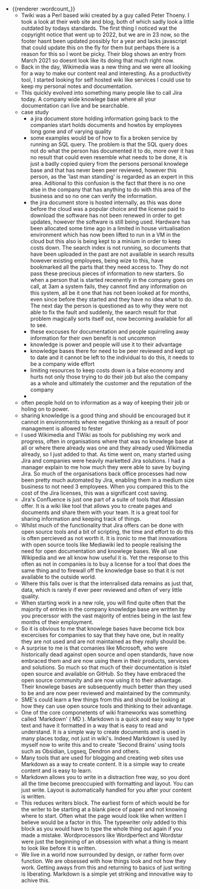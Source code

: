 - {{renderer :wordcount_}}
	- Twiki was a Perl based wiki created by a guy called Peter Thoeny. I took a look at their web site and blog, both of which sadly look a little outdated by todays standards. The first thing I noticed wat the copyright notice that went up to 2022, but we are in 23 now, so the footer hasnt been updated possibly for a year and lacks javascript that could update this on the fly for them but perhaps there is a reason for this so I wont be picky. Their blog shows an entry from March 2021 so doesnt look like its doing that much right now.
	- Back in the day, Wikimedia was a new thing and we were all looking for a way to make our content real and interesting. As a productivity tool, I started looking for self hosted wiki like services I could use to keep my personal notes and documentation.
	- This quickly evolved into something many people like to call Jira today. A company wide knowlege base where all your documentation can live and be searchable.
	- case study
		- a jira document store holding information going back to the companies start holds documents and howtos by employees long gone and of varying quality
		- some examples would be of how to fix a broken service by running an SQL query. The problem is that the SQL query does not do what the person has documented it to do, more over it has no result that could even resemble what needs to be done, it is just a badly copied quiery from the persons personal knowlege base and that has never been peer reviewed, however this person, as the 'last man standing' is regarded as an expert in this area. Aditional to this confusion is the fact that there is no one else in the company that has anything to do with this area of the business and so no one can verify the information.
		- the jira document store is hosted internally, as this was done before the cloud was a popular choice and the license paid to download the software has not been renewed in order to get updates, however the software is still being used. Hardware has been allocated some time ago in a limited in house virtualisation environment which has now been lifted to run in a VM in the cloud but this also is being kept to a minium in order to keep costs down. The search index is not running, so documents that have been uploaded in the past are not available in search results however existing employees, being wize to this, have bookmarked all the parts that they need access to. They do not pass these precious pieces of information to new starters. So when a person that is started recenently in the company goes on call, at 3am a system fails, they cannot find any information on this system, all be it one that has not been looked at for months, even since before they started and they have no idea what to do. The next day the person is questioned as to why they were not able to fix the fault and suddenly, the search result for that problem magically sorts itself out, now becoming available for all to see. 
		- these exccuses for documentation and people squirreling away information for their own benefit is not uncommon 
		- knowledge is power and people will use it to their advantage
		- knowledge bases there for need to be peer reviewed and kept up to date and it cannot be left to the individual to do this, it needs to be a company wide effort
		- limiting resources to keep costs down is a false economy and hurts not only those trying to do their job but also the company as a whole and ultimately the customer and the reputation of the company
		- 
	- often people hold on to information as a way of keeping their job or holing on to power.
	- sharing knowledge is a good thing and should be encouraged but it cannot in environments where negative thinking as a result of poor management is allowed to fester
	- I used Wikimedia and TWiki as tools for publishing my work and progress, often in organisations where that was no knowlege base at all or where there already was one and they already used Wikimedia already, so I just added to that. As time went on, many started using Jira and companies were heavily marketted Jira solutions. I had a manager explain to me how much they were able to save by buying Jira. So much of the organisations back office processes had now been pretty much automated by Jira, enabling them in a medium size business to not need 3 employees. When you compared this to the cost of the Jira licenses, this was a significant cost saving. 
	- Jira's Confluence is just one part of a suite of tools that Atlassian offer. It is a wiki like tool that allows you to create pages and documents and share them with your team. It is a great tool for sharing information and keeping track of things. 
	- Whilst much of the functionality that Jira offers can be done with open source tools and a bit of scripting, the time and effort to do this is often percieved as not worth it. It is ironic to me that innovations with open source tools like Mediawiki led to people realising the need for open documentation and knowlege bases. We all use Wikipedia and we all know how useful it is. Yet the response to this often as not in companies is to buy a license for a tool that does the same thing and to firewall off the knowledge base so that it is not available to the outside world. 
	- Where this falls over is that the intenralised data remains as just that, data, which is rarely if ever peer reviewed and often of very little quality. 
	- When starting work in a new role, you will find quite often that the majority of entries in the company knowledge base are written by you precerssor with the vast majority of entries being in the last few months of their employment.
	- So it is obvious to me that knowlege bases have become tick box excercises for companies to say that they have one, but in reality they are not used and are not maintained as they really should be.
	- A surprise to me is that comanies like Microsoft, who were historically dead against open source and open standards, have now embraced them and are now using them in their products, services and solutions. So much so that much of their documentation is itslef open source and available on GitHub. So they have embraced the open source community and are now using it to their advantage. Their knowlege bases are subsequently much better than they used to be and are now peer reviewed and maintained by the community.
	- SME's could learn a few things from this and should be looking at how they can use open source tools and thinking to their advantage.
	- One of the core componetents of wiki frameworks was something called 'Markdown' ( MD ). Markdown is a quick and easy way to type text and have it formatted in a way that is easy to read and understand. It is a simple way to create documents and is used in many places today, not just in wiki's. Indeed Markdown is used by myself now to write this and to create 'Second Brains' using tools such as Obsidian, Logseq, Dendron and others.
	- Many tools that are used for blogging and creating web sites use Markdown as a way to create content. It is a simple way to create content and is easy to learn.
	- Markdown allows you to write in a distraction free way, so you dont all the time become preoccupied with formatting and layout. You can just write. Layout is automatically handled for you after your content is written.
	- This reduces writers block. The earliest form of which would be for the writer to be starting at a blank piece of paper and not knowing where to start. Often what the page would look like when written I believe would be a factor in this. The typewriter only added to this block as you would have to type the whole thing out again if you made a mistake. Wordprocessors like Wordperfect and Wordstar were just the beginning of an obsession with what a thing is meant to look like before it is written. 
	- We live in a world now surrounded by design, or rather form over function. We are obsessed with how things look and not how they work. Getting aways from this and returning to basics of just writing is liberating. Markdown is a simple yet striking and innovative way to achive this.